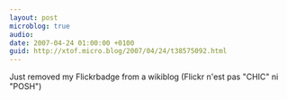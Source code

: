 ```yaml
---
layout: post
microblog: true
audio: 
date: 2007-04-24 01:00:00 +0100
guid: http://xtof.micro.blog/2007/04/24/t38575092.html
---
```

Just removed my Flickrbadge from a wikiblog (Flickr n'est pas "CHIC" ni "POSH")

